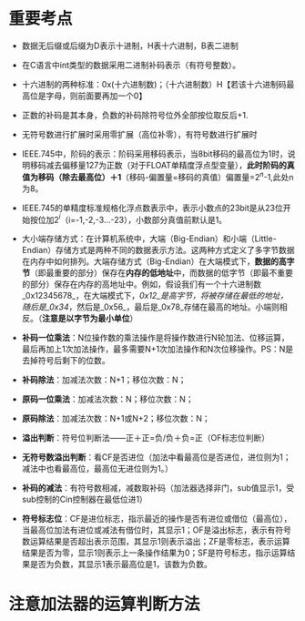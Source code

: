 

# 重要考点
- 数据无后缀或后缀为D表示十进制，H表十六进制，B表二进制

- 在C语言中int类型的数据采用二进制补码表示（有符号整数）。
- 十六进制的两种标准：0x(十六进制数)；（十六进制数）H【若该十六进制码最高位是字母，则前面要再加一个0】

- 正数的补码是其本身，负数的补码除符号位外全部按位取反后+1.
- 无符号数进行扩展时采用零扩展（高位补零），有符号数进行扩展时
- IEEE.745中，阶码的表示：阶码采用移码表示，当8bit移码的最高位为1时，说明移码减去偏移量127为正数（对于FLOAT单精度浮点型变量），**此时阶码的真值为移码（除去最高位）＋1**（移码-偏置量=移码的真值）偏置量=2$^n$-1,此处n为8。
- IEEE.745的单精度标准规格化浮点数表示中，表示小数点的23bit是从23位开始按位加2$^i$（i=-1,-2,-3...-23），小数部分真值前默认是1。
- 大小端存储方式：在计算机系统中，大端（Big-Endian）和小端（Little-Endian）存储方式是两种不同的数据表示方法。这两种方式定义了多字节数据在内存中如何排列。大端存储方式（Big-Endian）在大端模式下，**数据的高字节**（即最重要的部分）保存在**内存的低地址**中，而数据的低字节（即最不重要的部分）保存在内存的高地址中。例如，假设我们有一个十六进制数_0x12345678_，在大端模式下，_0x12_是高字节，将被存储在最低的地址，随后是_0x34_，然后是_0x56_，最后是_0x78_存储在最高的地址。小端则相反。（**注意是以字节为最小单位**）

- **补码一位乘法**：N位操作数的乘法操作是将操作数进行N轮加法、位移运算，最后再加上1次加法操作，最多需要N+1次加法操作和N次位移操作。PS：N是去掉符号后剩下的位数。
- **补码除法**：加减法次数：N+1；移位次数：N；
- **原码一位乘法**：加减法次数：N；移位次数：N；
- **原码除法**：加减法次数：N+1或N+2；移位次数：N；


- **溢出判断**：符号位判断法——正＋正=负/负＋负=正（OF标志位判断）
- **无符号数溢出判断**：看CF是否进位（加法中看最高位是否进位，进位则为1；减法中也看最高位，最高位无进位则为1。）
- **补码的减法**：有符号数相减，减数取补码（加法器选择非门，sub值显示1，受sub控制的Cin控制器在最低位进1）

- **符号标志位**：CF是进位标志，指示最近的操作是否有进位或借位（最高位），当最高位加法有进位或减法有借位时，其显示1；OF是溢出标志，表示有符号数运算结果是否超出表示范围，其显示1则表示溢出；ZF是零标志，表示运算结果是否为零，显示1则表示上一条操作结果为0；SF是符号标志，指示运算结果是否为负数，其显示1表示最高位是1，该数为负数。
# 注意加法器的运算判断方法
<!--stackedit_data:
eyJoaXN0b3J5IjpbLTE5Njk4MTExNzUsLTI5Mzk4NjE2XX0=
-->